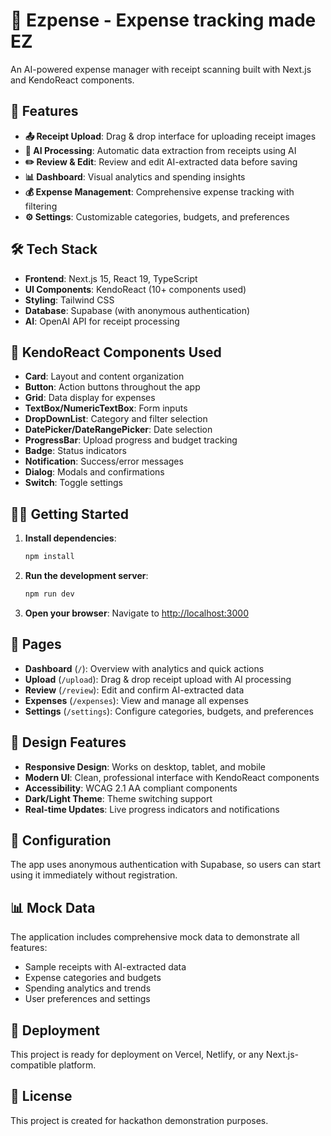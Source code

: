 # 🧾 Ezpense - Expense tracking made EZ

An AI-powered expense manager with receipt scanning built with Next.js and KendoReact components.

## 🚀 Features

- **📤 Receipt Upload**: Drag & drop interface for uploading receipt images
- **🤖 AI Processing**: Automatic data extraction from receipts using AI
- **✏️ Review & Edit**: Review and edit AI-extracted data before saving
- **📊 Dashboard**: Visual analytics and spending insights
- **💰 Expense Management**: Comprehensive expense tracking with filtering
- **⚙️ Settings**: Customizable categories, budgets, and preferences

## 🛠️ Tech Stack

- **Frontend**: Next.js 15, React 19, TypeScript
- **UI Components**: KendoReact (10+ components used)
- **Styling**: Tailwind CSS
- **Database**: Supabase (with anonymous authentication)
- **AI**: OpenAI API for receipt processing

## 🎯 KendoReact Components Used

- **Card**: Layout and content organization
- **Button**: Action buttons throughout the app
- **Grid**: Data display for expenses
- **TextBox/NumericTextBox**: Form inputs
- **DropDownList**: Category and filter selection
- **DatePicker/DateRangePicker**: Date selection
- **ProgressBar**: Upload progress and budget tracking
- **Badge**: Status indicators
- **Notification**: Success/error messages
- **Dialog**: Modals and confirmations
- **Switch**: Toggle settings

## 🏃‍♂️ Getting Started

1. **Install dependencies**:
   ```bash
   npm install
   ```

2. **Run the development server**:
   ```bash
   npm run dev
   ```

3. **Open your browser**:
   Navigate to [http://localhost:3000](http://localhost:3000)

## 📱 Pages

- **Dashboard** (`/`): Overview with analytics and quick actions
- **Upload** (`/upload`): Drag & drop receipt upload with AI processing
- **Review** (`/review`): Edit and confirm AI-extracted data
- **Expenses** (`/expenses`): View and manage all expenses
- **Settings** (`/settings`): Configure categories, budgets, and preferences

## 🎨 Design Features

- **Responsive Design**: Works on desktop, tablet, and mobile
- **Modern UI**: Clean, professional interface with KendoReact components
- **Accessibility**: WCAG 2.1 AA compliant components
- **Dark/Light Theme**: Theme switching support
- **Real-time Updates**: Live progress indicators and notifications

## 🔧 Configuration

The app uses anonymous authentication with Supabase, so users can start using it immediately without registration.

## 📊 Mock Data

The application includes comprehensive mock data to demonstrate all features:
- Sample receipts with AI-extracted data
- Expense categories and budgets
- Spending analytics and trends
- User preferences and settings

## 🚀 Deployment

This project is ready for deployment on Vercel, Netlify, or any Next.js-compatible platform.

## 📝 License

This project is created for hackathon demonstration purposes.
